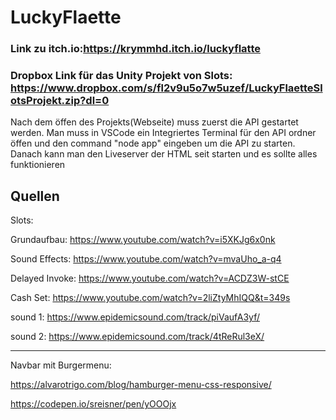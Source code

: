 # LuckyFlaette

### Link zu itch.io:https://krymmhd.itch.io/luckyflatte
### Dropbox Link für das Unity Projekt von Slots: https://www.dropbox.com/s/fl2v9u5o7w5uzef/LuckyFlaetteSlotsProjekt.zip?dl=0

Nach dem öffen des Projekts(Webseite) muss zuerst die API gestartet werden. Man muss in VSCode ein Integriertes Terminal
für den API ordner öffen und den command "node app" eingeben um die API zu starten. Danach kann man den Liveserver der
HTML seit starten und es sollte alles funktionieren
## Quellen

Slots:

Grundaufbau: https://www.youtube.com/watch?v=i5XKJg6x0nk

Sound Effects: https://www.youtube.com/watch?v=mvaUho_a-q4

Delayed Invoke: https://www.youtube.com/watch?v=ACDZ3W-stCE

Cash Set: https://www.youtube.com/watch?v=2liZtyMhIQQ&t=349s

sound 1: https://www.epidemicsound.com/track/piVaufA3yf/

sound 2: https://www.epidemicsound.com/track/4tReRul3eX/

---

Navbar mit Burgermenu:

https://alvarotrigo.com/blog/hamburger-menu-css-responsive/

https://codepen.io/sreisner/pen/yOOOjx
